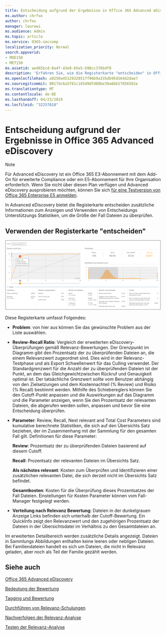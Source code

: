 ```yaml
---
title: Entscheidung aufgrund der Ergebnisse in Office 365 Advanced eDiscovery
ms.author: chrfox
author: chrfox
manager: laurawi
ms.audience: Admin
ms.topic: article
ms.service: O365-seccomp
localization_priority: Normal
search.appverid:
- MOE150
- MET150
ms.assetid: aed65bcd-0a4f-43e9-b5e5-b98cc376bdf8
description: 'Erfahren Sie, wie die Registerkarte "entscheiden" in Office 365 Advanced eDiscovery Daten enthält, die Sie bei der Bestimmung der richtigen Größe der Fall Dateien unterstützen können. '
ms.openlocfilehash: a9250a45129320517f96b9a335db95d164d2dae7
ms.sourcegitcommit: 0017dc6a5f81c165d9dfd88be39a6bb17856582e
ms.translationtype: MT
ms.contentlocale: de-DE
ms.lasthandoff: 04/23/2019
ms.locfileid: "32257818"
---
```

# <a name="decision-based-on-the-results-in-office-365-advanced-ediscovery"></a>Entscheidung aufgrund der Ergebnisse in Office 365 Advanced eDiscovery

> [!NOTE]
> Für Advanced eDiscovery ist ein Office 365 E3-Abonnement mit dem Add-On für erweiterte Compliance oder ein E5-Abonnement für Ihre Organisation erforderlich. Wenn Sie nicht über diesen Plan verfügen und Advanced eDiscovery ausprobieren möchten, können Sie sich [für eine Testversion von Office 365 Enterprise E5 anmelden](https://go.microsoft.com/fwlink/p/?LinkID=698279). 
  
 In Advanced eDiscovery bietet die Registerkarte entscheiden zusätzliche Informationen zum Anzeigen und Verwenden von Entscheidungs Unterstützungs Statistiken, um die Größe der Fall Dateien zu überprüfen. 
  
## <a name="using-the-decide-tab"></a>Verwenden der Registerkarte "entscheiden"

![Relevanz entscheiden](media/f32fed89-f3b5-404a-90c7-ea25d2eb58a9.png)
  
Diese Registerkarte umfasst Folgendes:
  
- **Problem**: von hier aus können Sie das gewünschte Problem aus der Liste auswählen. 
    
- **Review-Recall Ratio**: Vergleich der erweiterten eDiscovery-Überprüfungen gemäß Relevanz-Bewertungen. Der Grenzpunkt im Diagramm gibt den Prozentsatz der zu überprüfenden Dateien an, die einem Relevanzwert zugeordnet sind. Dies wird in der Relevanz-Testphase und als Export Schwellenwert für das Culling verwendet. Der Standardgrenzwert für die Anzahl der zu überprüfenden Dateien ist der Punkt, an dem das Gleichgewichtzwischen Rückruf und Genauigkeit optimal ist. Der tatsächliche Grenzwert sollte vom Benutzer abhängig von den Zielsetzungen und dem Kostennachteil (% Review) und Risiko (% Recall) bestimmt werden. Mithilfe des Schiebereglers können Sie den Cutoff-Punkt anpassen und die Auswirkungen auf das Diagramm und die Parameter anzeigen, wenn Sie den Prozentsatz der relevanten Dateien, die abgerufen werden sollen, anpassen und bevor Sie eine Entscheidung überprüfen.
    
- **Parameter**: Review, Recall, Next relevant and Total Cost Parameters sind kumulative berechnete Statistiken, die sich auf den Übersichts Satz beziehen, der im Zusammenhang mit der Sammlung für den gesamten Fall gilt. Definitionen für diese Parameter:
    
    **Review**: Prozentsatz der zu überprüfenden Dateien basierend auf diesem Cutoff. 
    
    **Recall**: Prozentsatz der relevanten Dateien im Übersichts Satz. 
    
    **Als nächstes relevant**: Kosten zum Überprüfen und Identifizieren einer zusätzlichen relevanten Datei, die sich derzeit nicht im Übersichts Satz befindet. 
    
    **Gesamtkosten**: Kosten für die Überprüfung dieses Prozentsatzes der Fall Dateien. Einstellungen für Kosten Parameter können vom Fall-Manager festgelegt werden.
    
- **Verteilung nach Relevanz Bewertung**: Dateien in der dunkelgrauen Anzeige Links befinden sich unterhalb der Cutoff-Bewertung. Ein QuickInfo zeigt den Relevanzwert und den zugehörigen Prozentsatz der Dateien in der Übersichtsdatei im Verhältnis zu den Gesamtdateien an.
    
Im erweiterten Detailbereich werden zusätzliche Details angezeigt. Dateien in Sammlungs Abbildungen enthalten keine leeren oder nebligen Dateien. Bei Familiendateien handelt es sich um Dateien, die nicht in Relevanz geladen, aber noch als Teil der Familie gezählt werden.
  
## <a name="see-also"></a>Siehe auch

[Office 365 Advanced eDiscovery](office-365-advanced-ediscovery.md)
  
[Bedeutung der Bewertung](assessment-in-relevance-in-advanced-ediscovery.md)
  
[Tagging und Bewertung](tagging-and-relevance-training-in-advanced-ediscovery.md)
  
[Durchführen von Relevanz-Schulungen](tagging-and-assessment-in-advanced-ediscovery.md)
  
[Nachverfolgen der Relevanz-Analyse](track-relevance-analysis-in-advanced-ediscovery.md)
  
[Testen der Relevanz-Analyse](test-relevance-analysis-in-advanced-ediscovery.md)

